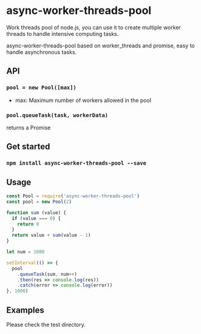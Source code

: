 # async-worker-threads-pool

Work threads pool of node.js, you can use it to create multiple worker threads to handle intensive computing tasks.

async-worker-threads-pool based on worker_threads and promise, easy to handle asynchronous tasks.

## API

### `pool = new Pool([max])`

- max: Maximum number of workers allowed in the pool

### `pool.queueTask(task, workerData)`

returns a Promise

## Get started

### `npm install async-worker-threads-pool --save`

## Usage

``` javascript
const Pool = require('async-worker-threads-pool')
const pool = new Pool(2)

function sum (value) {
  if (value === 0) {
    return 0
  }
  return value + sum(value - 1)
}

let num = 1000

setInterval(() => {
  pool
    .queueTask(sum, num++)
    .then(res => console.log(res))
    .catch(error => console.log(error))
}, 1000)
```

## Examples

Please check the test directory.
